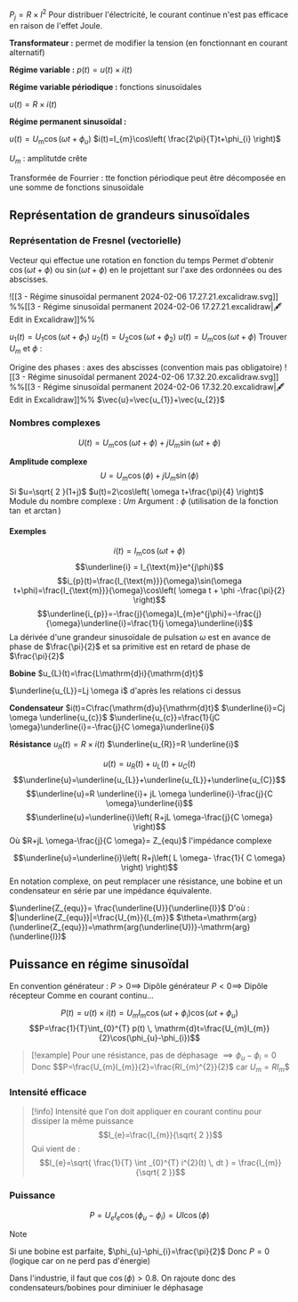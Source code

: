 $P_{j}=R\times I^{2}$
Pour distribuer l'électricité, le courant continue n'est pas efficace en raison de l'effet Joule.

**Transformateur :** permet de modifier la tension (en fonctionnant en courant alternatif)

**Régime variable :**
$p(t)=u(t)\times i(t)$

**Régime variable périodique :** fonctions sinusoïdales

$u(t)=R \times i(t)$


**Régime permanent sinusoïdal :**

$u(t)=U_{\text{m}}\cos(\omega t+\phi_{u})$
$i(t)=I_{m}\cos\left( \frac{2\pi}{T}t+\phi_{i} \right)$

$U_{m}$ : amplitutde crête

Transformée de Fourrier : tte fonction périodique peut être décomposée en une somme de fonctions sinusoïdale

## Représentation de grandeurs sinusoïdales
### Représentation de Fresnel (vectorielle)
Vecteur qui effectue une rotation en fonction du temps
Permet d'obtenir $\cos(\omega t+\phi)$ ou $\sin(\omega t+\phi)$ en le projettant sur l'axe des ordonnées ou des abscisses.

![[3 - Régime sinusoïdal permanent 2024-02-06 17.27.21.excalidraw.svg]]
%%[[3 - Régime sinusoïdal permanent 2024-02-06 17.27.21.excalidraw|🖋 Edit in Excalidraw]]%%

$u_{1}(t)=U_{1}\cos(\omega t+\phi_{1})$
$u_{2}(t)=U_{2}\cos(\omega t+\phi_{2})$
$u(t)=U_{m}\cos(\omega t+\phi)$
Trouver $U_{m}$ et $\phi$ :

Origine des phases : axes des abscisses (convention mais pas obligatoire)
![[3 - Régime sinusoïdal permanent 2024-02-06 17.32.20.excalidraw.svg]]
%%[[3 - Régime sinusoïdal permanent 2024-02-06 17.32.20.excalidraw|🖋 Edit in Excalidraw]]%%
$\vec{u}=\vec{u_{1}}+\vec{u_{2}}$

### Nombres complexes
$$U(t)=U_{m}\cos(\omega t+\phi)+jU_{m}\sin(\omega t+\phi)$$

**Amplitude complexe**
$$U=U_{m}\cos(\phi )+jU_{m}\sin(\phi)$$ Si $u=\sqrt{ 2 }(1+j)$
$u(t)=2\cos\left( \omega t+\frac{\pi}{4} \right)$
Module du nombre complexe : $Um$
Argument : $\phi$ (utilisation de la fonction $\tan$ et $\arctan$)

#### Exemples
$$i(t)= I_{\text{m}}\cos(\omega t+\phi)$$
$$\underline{i} = I_{\text{m}}e^{j\phi}$$
$$i_{p}(t)=\frac{I_{\text{m}}}{\omega}\sin(\omega t+\phi)=\frac{I_{\text{m}}}{\omega}\cos\left( \omega t + \phi -\frac{\pi}{2} \right)$$
$$\underline{i_{p}}=-\frac{j}{\omega}I_{m}e^{j\phi}=-\frac{j}{\omega}\underline{i}=\frac{1}{j \omega}\underline{i}$$
La dérivée d'une grandeur sinusoïdale de pulsation $\omega$ est en avance de phase de $\frac{\pi}{2}$ et sa primitive est en retard de phase de $\frac{\pi}{2}$

**Bobine**
$u_{L}(t)=\frac{L\mathrm{d}i}{\mathrm{d}t}$

$\underline{u_{L}}=Lj \omega i$ d'après les relations ci dessus

**Condensateur**
$i(t)=C\frac{\mathrm{d}u}{\mathrm{d}t}$
$\underline{i}=Cj \omega \underline{u_{c}}$
$\underline{u_{c}}=\frac{1}{jC \omega}\underline{i}=-\frac{j}{C \omega}\underline{i}$

**Résistance**
$u_{R}(t)=R \times i(t)$
$\underline{u_{R}}=R \underline{i}$

$$u(t)=u_{R}(t)+u_{L}(t)+u_{C}(t)$$
$$\underline{u}=\underline{u_{L}}+\underline{u_{L}}+\underline{u_{C}}$$
$$\underline{u}=R \underline{i}+ jL \omega \underline{i}-\frac{j}{C \omega}\underline{i}$$
$$\underline{u}=\underline{i}\left( R+jL \omega-\frac{j}{C \omega} \right)$$
Où $R+jL \omega-\frac{j}{C \omega}= Z_{equ}$ l'impédance complexe

$$\underline{u}=\underline{i}\left( R+j\left( L \omega- \frac{1}{ C \omega} \right) \right)$$
En notation complexe, on peut remplacer une résistance, une bobine et un condensateur en série par une impédance équivalente.

$\underline{Z_{equ}}= \frac{\underline{U}}{\underline{I}}$
D'où :
$|\underline{Z_{equ}}|=\frac{U_{m}}{I_{m}}$
$\theta=\mathrm{arg}(\underline{Z_{equ}})=\mathrm{arg(\underline{U})}-\mathrm{arg}(\underline{I})$

## Puissance en régime sinusoïdal
En convention générateur :
$P>0 \implies$  Dipôle générateur
$P<0 \implies$ Dipôle récepteur
Comme en courant continu...

$$P(t)=u(t) \times i(t) = U_{m}I_{m}\cos(\omega t + \phi_{i})\cos(\omega t + \phi_{u})$$
$$P=\frac{1}{T}\int_{0}^{T} p(t) \, \mathrm{d}t=\frac{U_{m}I_{m}}{2}\cos(\phi_{u}-\phi_{i})$$
> [!example]
> Pour une résistance, pas de déphasage $\implies \phi_{u}-\phi_{i} = 0$
> Donc $$P=\frac{U_{m}I_{m}}{2}=\frac{RI_{m}^{2}}{2}$ car $U_{m}=RI_{m}$$


### Intensité efficace

>[!info] 
>Intensité que l'on doit appliquer en courant continu pour dissiper la même puissance
>$$I_{e}=\frac{I_{m}}{\sqrt{ 2 }}$$
>Qui vient de :
>$$I_{e}=\sqrt{ \frac{1}{T} \int _{0}^{T} i^{2}(t) \, dt } = \frac{I_{m}}{\sqrt{ 2 }}$$

### Puissance

$$P=U_{e}I_{e}\cos(\phi_{u}-\phi_{i})=UI\cos(\phi)$$
>[!note]
>Si une bobine est parfaite, $\phi_{u}-\phi_{i}=\frac{\pi}{2}$
>Donc $P=0$ (logique car on ne perd pas d'énergie)

Dans l'industrie, il faut que $\cos(\phi)>0.8$.
On rajoute donc des condensateurs/bobines pour diminiuer le déphasage
